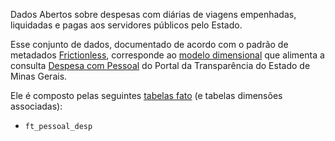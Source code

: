 Dados Abertos sobre despesas com diárias de viagens empenhadas, liquidadas e pagas aos servidores públicos pelo Estado.

Esse conjunto de dados, documentado de acordo com o padrão de metadados [Frictionless](https://frictionlessdata.io/), corresponde ao [modelo dimensional](https://pt.wikipedia.org/wiki/Modelagem_dimensional) que alimenta a consulta [Despesa com Pessoal](https://www.transparencia.mg.gov.br/estado-pessoal/despesa-com-pessoal) do Portal da Transparência do Estado de Minas Gerais.

Ele é composto pelas seguintes [tabelas fato](https://pt.wikipedia.org/wiki/Tabela_de_fatos) (e tabelas dimensões associadas):

- `ft_pessoal_desp`
